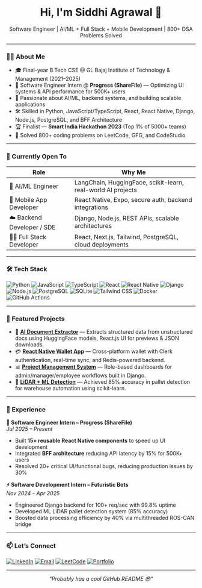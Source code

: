 <h1 align="center">Hi, I'm Siddhi Agrawal 👋</h1>
<p align="center">Software Engineer | AI/ML + Full Stack + Mobile Development | 800+ DSA Problems Solved</p>

---

### 👨‍💻 About Me

- 🎓 Final-year B.Tech CSE @ GL Bajaj Institute of Technology & Management (2021–2025)
- 🚀 Software Engineer Intern @ **Progress (ShareFile)** — Optimizing UI systems & API performance for 500K+ users
- 🧠 Passionate about AI/ML, backend systems, and building scalable applications
- 🛠 Skilled in Python, JavaScript/TypeScript, React, React Native, Django, Node.js, PostgreSQL, and BFF Architecture
- 🏆 Finalist — **Smart India Hackathon 2023** (Top 1% of 5000+ teams)
- 🧩 Solved 800+ coding problems on LeetCode, GFG, and CodeStudio

---

### 🔭 Currently Open To

| Role                          | Why Me                                                                  |
|--------------------------------|--------------------------------------------------------------------------|
| 🧠 AI/ML Engineer              | LangChain, HuggingFace, scikit-learn, real-world AI projects             |
| 📱 Mobile App Developer        | React Native, Expo, secure auth, backend integrations                   |
| ☁️ Backend Developer / SDE     | Django, Node.js, REST APIs, scalable architectures                       |
| 🧑‍💻 Full Stack Developer       | React, Next.js, Tailwind, PostgreSQL, cloud deployments                  |

---

### 🛠 Tech Stack

![Python](https://img.shields.io/badge/-Python-3776AB?style=flat&logo=python&logoColor=white)
![JavaScript](https://img.shields.io/badge/-JavaScript-F7DF1E?style=flat&logo=javascript&logoColor=black)
![TypeScript](https://img.shields.io/badge/-TypeScript-3178C6?style=flat&logo=typescript&logoColor=white)
![React](https://img.shields.io/badge/-React-20232A?style=flat&logo=react&logoColor=61DAFB)
![React Native](https://img.shields.io/badge/-React%20Native-20232A?style=flat&logo=react&logoColor=61DAFB)
![Django](https://img.shields.io/badge/-Django-092E20?style=flat&logo=django)
![Node.js](https://img.shields.io/badge/-Node.js-339933?style=flat&logo=nodedotjs&logoColor=white)
![PostgreSQL](https://img.shields.io/badge/-PostgreSQL-336791?style=flat&logo=postgresql)
![SQLite](https://img.shields.io/badge/-SQLite-003B57?style=flat&logo=sqlite)
![Tailwind CSS](https://img.shields.io/badge/-TailwindCSS-06B6D4?style=flat&logo=tailwindcss&logoColor=white)
![Docker](https://img.shields.io/badge/-Docker-2496ED?style=flat&logo=docker&logoColor=white)
![GitHub Actions](https://img.shields.io/badge/-GitHub%20Actions-2088FF?style=flat&logo=github-actions&logoColor=white)

---

### 📌 Featured Projects

- 🧠 **[AI Document Extractor](#)** — Extracts structured data from unstructured docs using HuggingFace models, React.js UI for previews & JSON downloads.
- 💳 **[React Native Wallet App](#)** — Cross-platform wallet with Clerk authentication, real-time sync, and Redis-powered backend.
- 📊 **[Project Management System](#)** — Role-based dashboards for admin/manager/employee workflows built in Django.
- 🤖 **[LiDAR + ML Detection](#)** — Achieved 85% accuracy in pallet detection for warehouse automation using scikit-learn.

---

### 💼 Experience

**🚀 Software Engineer Intern – Progress (ShareFile)**  
*Jul 2025 – Present*  
- Built **15+ reusable React Native components** to speed up UI development  
- Integrated **BFF architecture** reducing API latency by 15% for 500K+ users  
- Resolved 20+ critical UI/functional bugs, reducing production issues by 30%

**⚡ Software Development Intern – Futuristic Bots**  
*Nov 2024 – Apr 2025*  
- Engineered Django backend for 100+ req/sec with 99.8% uptime  
- Developed ML LiDAR pallet detection system (85% accuracy)  
- Boosted data processing efficiency by 40% via multithreaded ROS-CAN bridge

---

### 📫 Let’s Connect

[![LinkedIn](https://img.shields.io/badge/-LinkedIn-blue?style=flat&logo=linkedin)](https://linkedin.com/in/siddhi-agrawal-831328237)
[![Email](https://img.shields.io/badge/-Email-c14438?style=flat&logo=Gmail&logoColor=white)](mailto:a.siddhi0101@gmail.com)
[![LeetCode](https://img.shields.io/badge/-LeetCode-FFA116?style=flat&logo=leetcode&logoColor=black)](https://leetcode.com/u/agrawalriddhisiddhi8/)
[![Portfolio](https://img.shields.io/badge/-Portfolio-000000?style=flat&logo=vercel&logoColor=white)](https://siddhi-portfolio-rose.vercel.app/)

---

<p align="center"><i>“Probably has a cool GitHub README 😎”</i></p>
